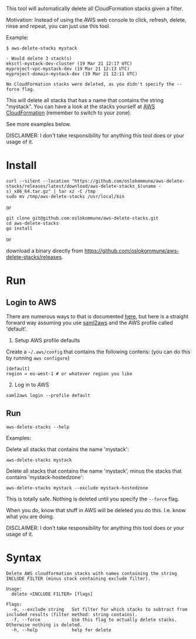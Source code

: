 This tool will automatically delete all CloudFormation stacks given a filter.

Motivation: Instead of using the AWS web console to click, refresh, delete, rinse and repeat, you can just use this
tool.

Example:

```shell
$ aws-delete-stacks mystack

- Would delete 3 stack(s)
eksctl-mystack-dev-cluster (19 Mar 21 12:17 UTC)
myproject-vpc-mystack-dev (19 Mar 21 12:13 UTC)
myproject-domain-mystack-dev (19 Mar 21 12:11 UTC)

No CloudFormation stacks were deleted, as you didn't specify the --force flag.
```

This will delete all stacks that has a name that contains the string "mystack".
You can have a look at the stacks yourself at
[AWS CloudFormation](https://eu-central-1.console.aws.amazon.com/cloudformation/home?region=eu-central-1#/stacks) 
(remember to switch to your zone).

See more examples below.

DISCLAIMER: I don't take responsibility for anything this tool does or your usage of it.

# Install

```shell
curl --silent --location "https://github.com/oslokommune/aws-delete-stacks/releases/latest/download/aws-delete-stacks_$(uname -s)_x86_64.tar.gz" | tar xz -C /tmp
sudo mv /tmp/aws-delete-stacks /usr/local/bin
```

or

```shell
git clone git@github.com:oslokommune/aws-delete-stacks.git
cd aws-delete-stacks
go install
```

or

download a binary directly from https://github.com/oslokommune/aws-delete-stacks/releases.

# Run

## Login to AWS

There are numerous ways to that is documented
[here](https://docs.aws.amazon.com/cli/latest/userguide/cli-configure-files.html), but here is a straight forward way
assuming you use [saml2aws](https://github.com/Versent/saml2aws) and the AWS profile called 'default'.

1. Setup AWS profile defaults
  
Create a `~/.aws/config` that contains the following contens: (you can do this by running `aws configure`)

```
[default]
region = eu-west-1 # or whatever region you like
```

2. Log in to AWS

```shell
saml2aws login --profile default
```

## Run 

```shell
aws-delete-stacks --help
```

Examples:

Delete all stacks that contains the name 'mystack':

```shell
aws-delete-stacks mystack
```

Delete all stacks that contains the name 'mystack', minus the stacks that contains 'mystack-hostedzone':

```shell
aws-delete-stacks mystack --exclude mystack-hostedzone
```

This is totally safe. Nothing is deleted until you specify the `--force` flag.

When you do, know that stuff in AWS will be deleted you do this. I.e. know what you are doing.

DISCLAIMER: I don't take responsibility for anything this tool does or your usage of it.

# Syntax

```shell
Delete AWS cloudformation stacks with names containing the string INCLUDE FILTER (minus stack containing exclude filter).

Usage:
  delete <INCLUDE FILTER> [flags]

Flags:
  -e, --exclude string   Set filter for which stacks to subtract from included results (filter method: string contains).
  -f, --force            Use this flag to actually delete stacks. Otherwise nothing is deleted.
  -h, --help             help for delete
```